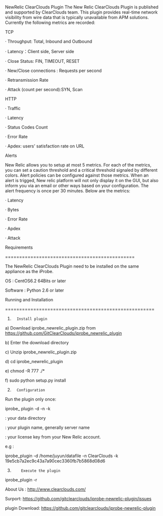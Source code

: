 NewRelic ClearClouds Plugin
The New Relic ClearClouds Plugin is published and supported by ClearClouds team. This plugin provides real-time network visibility from wire data that is typically unavailable from APM solutions. Currently the following metrics are recorded:

 

TCP

·       Throughput: Total, Inbound and Outbound

·       Latency：Client side, Server side

·       Close Status: FIN, TIMEOUT, RESET

·       New/Close connections : Requests per second

·       Retransmission Rate

·       Attack (count per second):SYN, Scan

HTTP

·       Traffic

·       Latency

·       Status Codes Count

·       Error Rate

·       Apdex: users' satisfaction rate on URL

Alerts

New Relic allows you to setup at most 5 metrics. For each of the metrics, you can set a caution threshold and a critical threshold signaled by different colors. Alert policies can be configured against those metrics. When an alert is trigged, New relic platform will not only display it on the GUI, but also inform you via an email or other ways based on your configuration. The alert frequency is once per 30 minutes. Below are the metrics:

·         Latency

·         Bytes

·         Error Rate

·         Apdex

·         Attack

 

 

Requirements

==============================================

The NewRelic ClearClouds Plugin need to be installed on the same appliance as the iProbe.

OS : CentOS6.2 64Bits or later

Software : Python 2.6 or later

 

Running and Installation

=====================================================

1.       Install plugin

a)          Download iprobe_newrelic_plugin.zip from https://github.com/GitClearClouds/iprobe_newrelic_plugin

b)          Enter the download directory

c)          Unzip iprobe_newrelic_plugin.zip

d)          cd iprobe_newrelic_plugin

e)          chmod -R 777 ./*

f)           sudo python setup.py install

 

2.       Configuration

Run the plugin only once:

iprobe_ plugin -d <datadir> -n <pluginid> -k <newrelickey>

<datadir> : your data directory

<pluginid> : your plugin name, generally server name

<newrelickey> : your license key from your New Relic account.

e.g :

iprobe_plugin -d /home/juyun/datafile -n ClearClouds -k 19e5cb7a2ec9c43a7a90cec3360fb7b5868d08d6

 

3.         Execute the plugin

iprobe_plugin -r

 

 

About Us : http://www.clearclouds.com/

Surport: https://github.com/gitclearclouds/iprobe-newrelic-plugin/issues

plugin Download: https://github.com/gitclearclouds/iprobe-newrelic-plugin
